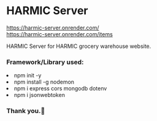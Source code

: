 <h1>HARMIC Server</h1>

https://harmic-server.onrender.com/<br>
https://harmic-server.onrender.com/items

<p>HARMIC Server for HARMIC grocery warehouse website.</p>

<h3>Framework/Library used:</h3>
<li>npm init -y</li>
<li>npm install -g nodemon</li>
<li>npm i express cors mongodb dotenv</li>
<li>npm i jsonwebtoken</li>

<h3>Thank you.🙂</h3>
